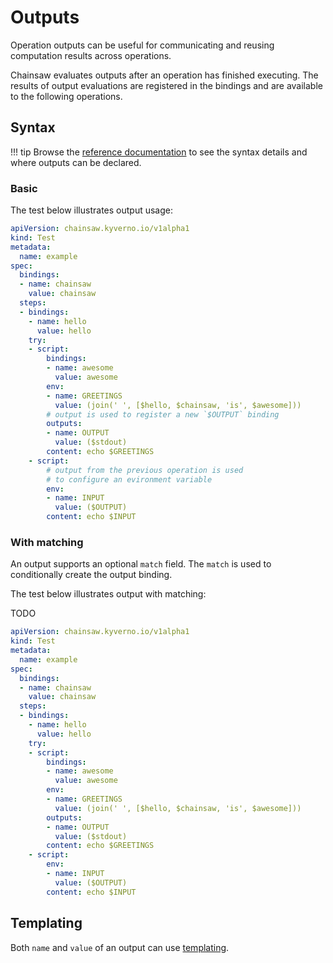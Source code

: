 # Outputs

Operation outputs can be useful for communicating and reusing computation results across operations.

Chainsaw evaluates outputs after an operation has finished executing. The results of output evaluations are registered in the bindings and are available to the following operations.

## Syntax

!!! tip
    Browse the [reference documentation](../../reference/apis/chainsaw.v1alpha1.md#chainsaw-kyverno-io-v1alpha1-Output) to see the syntax details and where outputs can be declared.

### Basic

The test below illustrates output usage:

```yaml
apiVersion: chainsaw.kyverno.io/v1alpha1
kind: Test
metadata:
  name: example
spec:
  bindings:
  - name: chainsaw
    value: chainsaw
  steps:
  - bindings:
    - name: hello
      value: hello
    try:
    - script:
        bindings:
        - name: awesome
          value: awesome
        env:
        - name: GREETINGS
          value: (join(' ', [$hello, $chainsaw, 'is', $awesome]))
        # output is used to register a new `$OUTPUT` binding
        outputs:
        - name: OUTPUT
          value: ($stdout)
        content: echo $GREETINGS
    - script:
        # output from the previous operation is used
        # to configure an evironment variable
        env:
        - name: INPUT
          value: ($OUTPUT)
        content: echo $INPUT
```

### With matching

An output supports an optional `match` field. The `match` is used to conditionally create the output binding.

The test below illustrates output with matching:

TODO

```yaml
apiVersion: chainsaw.kyverno.io/v1alpha1
kind: Test
metadata:
  name: example
spec:
  bindings:
  - name: chainsaw
    value: chainsaw
  steps:
  - bindings:
    - name: hello
      value: hello
    try:
    - script:
        bindings:
        - name: awesome
          value: awesome
        env:
        - name: GREETINGS
          value: (join(' ', [$hello, $chainsaw, 'is', $awesome]))
        outputs:
        - name: OUTPUT
          value: ($stdout)
        content: echo $GREETINGS
    - script:
        env:
        - name: INPUT
          value: ($OUTPUT)
        content: echo $INPUT
```

## Templating

Both `name` and `value` of an output can use [templating](./templating.md).
